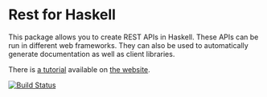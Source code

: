 # Rest for Haskell

This package allows you to create REST APIs in Haskell. These APIs can
be run in different web frameworks. They can also be used to
automatically generate documentation as well as client libraries.

There is [a tutorial](http://silkapp.github.io/rest/tutorial.html)
available on [the website](http://silkapp.github.io/rest).

[![Build Status](https://travis-ci.org/silkapp/rest.svg?branch=master)](https://travis-ci.org/silkapp/rest)
